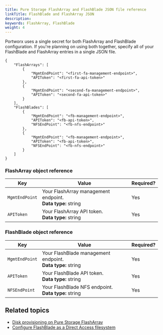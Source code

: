 ```yaml
---
title: Pure Storage FlashArray and FlashBlade JSON file reference
linkTitle: FlashBlade and FlashArray JSON
description: 
keywords: FlashArray, FlashBlade
weight: 4
---
```


Portworx uses a single secret for both FlashArray and FlashBlade configuration. If you're planning on using both together, specify all of your FlashBlade and FlashArray entries in a single JSON file.  

```text
{
    "FlashArrays": [
        {
            "MgmtEndPoint": "<first-fa-management-endpoint>",
            "APIToken": "<first-fa-api-token>"
        },
        {
            "MgmtEndPoint": "<second-fa-management-endpoint>",
            "APIToken": "<second-fa-api-token>"
        }
    ],
    "FlashBlades": [
        {
            "MgmtEndPoint": "<fb-management-endpoint>",
            "APIToken": "<fb-api-token>",
            "NFSEndPoint": "<fb-nfs-endpoint>"
        },
        {
            "MgmtEndPoint": "<fb-management-endpoint>",
            "APIToken": "<fb-api-token>",
            "NFSEndPoint": "<fb-nfs-endpoint>"
        }
    ]
}
```

### FlashArray object reference

|**Key**|**Value**| **Required?** |
|----|----|----|
| `MgmtEndPoint` | Your FlashArray management endpoint.<br/>**Data type:** string | Yes |
| `APIToken` | Your FlashArray API token.<br/>**Data type:** string | Yes |

### FlashBlade object reference

|**Key**|**Value**| **Required?** |
|----|----|----|
| `MgmtEndPoint` | Your FlashBlade management endpoint.<br/>**Data type:** string | Yes |
| `APIToken` | Your FlashBlade API token.<br/>**Data type:** string | Yes |
| `NFSEndPoint` | Your FlashBlade NFS endpoint.<br/>**Data type:** string |  Yes |

## Related topics

* [Disk provisioning on Pure Storage FlashArray](/cloud-references/auto-disk-provisioning/pure-flash-array/)
* [Configure FlashBlade as a Direct Access filesystem](/portworx-install-with-kubernetes/storage-operations/create-pvcs/pure-flashblade/)